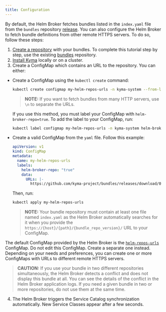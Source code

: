 ```yaml
---
title: Configuration
---
```


By default, the Helm Broker fetches bundles listed in the `index.yaml` file from the `bundles` repository [release](https://github.com/kyma-project/bundles/releases). You can also configure the Helm Broker to fetch bundle definitions from other remote HTTPS servers. To do so, follow these steps:

1. [Create a repository](#details-create-a-bundles-repository) with your bundles. To complete this tutorial step by step, use the existing [bundles](https://github.com/kyma-project/bundles/tree/master/bundles) repository.
2. [Install Kyma](/root/kyma/#installation-installation) locally or on a cluster.
3. Create a ConfigMap which contains an URL to the repository. You can either:

  * Create a ConfigMap using the `kubectl create` command:

    ```bash
    kubectl create configmap my-helm-repos-urls -n kyma-system --from-literal=URLs=https://github.com/kyma-project/bundles/releases/download/0.3.0/index-testing.yaml
    ```
    >**NOTE:** If you want to fetch bundles from many HTTP servers, use `\n` to separate the URLs.

    If you use this method, you must label your ConfigMap with `helm-broker-repo=true`. To add the label to your ConfigMap, run:
    ```bash
    kubectl label configmap my-helm-repos-urls -n kyma-system helm-broker-repo=true
    ```

  * Create a valid ConfigMap from the `yaml` file. Follow this example:

    ```yaml
    apiVersion: v1
    kind: ConfigMap
    metadata:
      name: my-helm-repos-urls
      labels:
        helm-broker-repo: "true"
        data:
          URLs: |-
            https://github.com/kyma-project/bundles/releases/download/0.3.0/index-testing.yaml
    ```

    Then, run:
    ```bash
    kubectl apply my-helm-repos-urls
    ```
    >**NOTE:** Your bundle repository must contain at least one file named `index.yaml` as the Helm Broker automatically searches for it when you provide the `https://{host}/{path}/{bundle_repo_version}/` URL to your ConfigMap.

  The default ConfigMap provided by the Helm Broker is the [`helm-repos-urls`](https://github.com/kyma-project/kyma/blob/master/resources/helm-broker/templates/cfg-repos-url.yaml) ConfigMap. Do not edit this ConfigMap. Create a separate one instead. Depending on your needs and preferences, you can create one or more ConfigMaps with URLs to different remote HTTPS servers.

  >**CAUTION:** If you use your bundle in two different repositories simultaneously, the Helm Broker detects a conflict and does not display this bundle at all. You can see the details of the conflict in the Helm Broker application logs. If you need a given bundle in two or more repositories, do not use them at the same time.

4. The Helm Broker triggers the Service Catalog synchronization automatically. New Service Classes appear after a few seconds.
